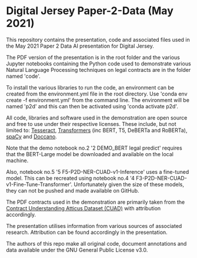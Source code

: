
# Digital Jersey Paper-2-Data (May 2021)

This repository contains the presentation, code and associated files used in the May 2021 Paper 2 Data AI presentation for Digital Jersey.

The PDF version of the presentation is in the root folder and the various Jupyter notebooks containing the Python code used to demonstrate various Natural Language Processing techniques on legal contracts are in the folder named 'code'.

To install the various libraries to run the code, an environment can be created from the environment.yml file in the root directory. Use 'conda env create -f environment.yml' from the command line. The environment will be named 'p2d' and this can then be activated using 'conda activate p2d'.

All code, libraries and software used in the demonstration are open source and free to use under their respective licenses. These include, but not limited to:
[Tesseract](https://github.com/tesseract-ocr/tesseract),
[Transformers](https://huggingface.co) (inc BERT, T5, DeBERTa and RoBERTa), [spaCy](https://spacy.io) and [Doccano](https://github.com/doccano/doccano).

Note that the demo notebook no.2 '2 DEMO_BERT legal predict' requires that the BERT-Large model be downloaded and available on the local machine.

Also, notebook no.5 '5 F5-P2D-NER-CUAD-v1-Inference' uses a fine-tuned model. This can be recreated using notebook no.4 '4 F3-P2D-NER-CUAD-v1-Fine-Tune-Transformer'. Unfortunately given the size of these models, they can not be pushed and made available on GitHub.

The PDF contracts used in the demonstration are primarily taken from the [Contract Understanding Atticus Dataset (CUAD)](https://www.atticusprojectai.org) with attribution accordingly.

The presentation utilises information from various sources of associated research. Attribution can be found accordingly in the presentation.

The authors of this repo make all original code, document annotations and data available under the GNU General Public License v3.0.

